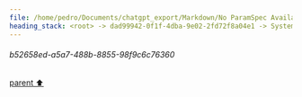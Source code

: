 ```yaml
---
file: /home/pedro/Documents/chatgpt_export/Markdown/No ParamSpec Available.md
heading_stack: <root> -> dad99942-0f1f-4dba-9e02-2fd72f8a04e1 -> System -> 958b6e43-778f-4c79-88fc-d066a7cf90df -> System -> aaa2e994-c802-4cf3-842c-5533a1176f22 -> User -> 9f0c2854-2b94-4ff5-a675-13553ec0e0e8 -> Assistant -> 6c19a463-bae2-4a48-bdbc-85cc7cfd53bb -> Tool -> eb2cd2fb-58e5-459e-96e0-722fcd9c674f -> Assistant -> aaa292bc-ed3a-48ba-9c8e-2e8e7547b2ae -> User -> 60c029bf-2cb5-4845-8273-0b3ed78b13e8 -> Assistant -> aaa2874c-c2c4-425a-b2bf-4aad055089c3 -> User -> 76ce0814-52dd-400c-993b-cb1ca0f29863 -> Assistant -> 2a2229e8-9fb6-44d6-a5f1-34d925bbed85 -> Tool -> c18f6738-9091-40ca-833c-3aaa0e193e60 -> Assistant -> 21c42781-065c-4772-9c46-ffb387433ec9 -> Assistant -> aaa23e56-62bb-4050-aa00-a7c28fd14827 -> User -> 1131b2ec-ad6f-4b0f-8c2a-a584eaa695ce -> Assistant -> CIELAB -> CIE XYZ -> aaa293fd-2f16-4ef2-b0a1-456259823b50 -> User -> 0a42b66d-b93f-4522-95b3-f61f3dc0e695 -> Assistant -> dea296ac-6ae7-487a-b8b5-2cae906092ec -> Tool -> 4952cf67-eb49-4fab-af41-0d1be8ca665a -> Assistant -> aaa279b8-4797-4641-8eee-4f489a4e4d5b -> User -> aaa24466-7c1e-45ee-8858-48fb25dec843 -> User -> d094c262-9c72-42d1-87c3-39801d1e77d2 -> Assistant -> aaa2a396-d91d-4a09-b45f-9dd21d41a9a0 -> User -> 646ed682-3b4e-4645-9cf1-ab9aedc228c1 -> Assistant -> Installation -> Code Example -> aaa2b416-822c-44b4-a516-96fd56660e7d -> User -> 58273d21-3231-4a63-ae06-71ac9d69e3d9 -> Assistant -> aaa27fcd-a5a0-4c7d-8755-43e5e968d2a8 -> User -> 1e09afaa-2d87-47ab-960e-bb1edb5d6913 -> Assistant -> aaa2192f-cfa6-4654-8823-9253d29ffeaa -> User -> 41869692-504e-47db-8e62-fef73a04e662 -> Assistant -> 9374b3f7-9d6c-42ed-b260-9e3c3addd01c -> Tool -> b992dfa7-126d-4c80-a0e0-d4c0b70f4464 -> Assistant -> 78e6f98f-9d5e-4b01-a373-fe799c2f2cca -> Assistant -> aaa23bd2-1802-4f6c-a56e-254ca1b418ca -> User -> b9056303-45a1-4723-9888-afa1b3241536 -> Assistant -> ANSI Escape Codes for Cursor Control -> Cursor Positioning -> Cursor Visibility -> Save and Restore -> Scrolling -> Erasing -> Text Modification -> 8e2f2ee8-7c25-4fc1-ad89-0b4954d300d2 -> Assistant -> b72d7d44-517e-4406-9a6b-8af0a49a003b -> Tool -> 53de5447-9718-4734-a05d-339b2bbc98a3 -> Assistant -> aaa27869-259c-4ccd-8f2a-410d47b24443 -> User -> 9d7d3334-313a-49fa-ab6f-a4efd2466fa4 -> Assistant -> aaa2b07a-c7b1-4204-863d-5f7dae1391a4 -> User -> 8e5967c8-287c-4565-affa-fbea677488b4 -> Assistant -> aaa2b48a-dd6f-4a39-84e0-e9ff4a6860b3 -> User -> 048fc40f-ebb1-46aa-87b6-2f44cd942257 -> Assistant -> Tab Control -> Line and Box Drawing -> Cursor Styles -> Resetting -> Miscellaneous -> aaa2454f-f6f0-43e6-a2e3-7902325fcef6 -> User -> 4cf986d1-f2a2-46e8-ab24-4a5c42dee09d -> Assistant -> 5bfaff8f-9cd5-49ca-955c-33811074f64e -> Tool -> 9d0ad18c-bfff-478d-9a18-02a96df3a02d -> Assistant -> aaa21fb3-391e-4fa7-80c5-325d20462ccb -> User -> bb822c97-b31d-4ee9-8a31-8a433345f13e -> Assistant -> aaa214e6-b4cc-4308-8dd8-6cd025b4fa26 -> User -> e5977539-9732-438c-86e0-63fc718cea73 -> Assistant -> ANSI Escape Codes for Terminal Control and Cursor Manipulation -> Cursor Positioning -> Cursor Visibility -> Save and Restore -> Scrolling -> Erasing -> Text Modification -> Tab Control -> Line and Box Drawing -> Cursor Styles -> Resetting -> Miscellaneous -> Text Attributes -> Terminal Window -> aaa29c25-3733-4403-bed0-3fe153218dc7 -> User -> eb08d42f-1f49-4646-83e3-f26820c2ad91 -> Assistant -> 1e5b1e7f-fc6a-4128-a145-a6a4fe23e68c -> Tool -> 05c0ff7b-9869-4c08-b59f-c5d1110a7532 -> Assistant -> 736a6783-2da8-4f1e-b60b-e32292384538 -> Assistant -> b52658ed-a5a7-488b-8855-98f9c6c76360
---
```

###### b52658ed-a5a7-488b-8855-98f9c6c76360
[parent ⬆️](#736a6783-2da8-4f1e-b60b-e32292384538)
